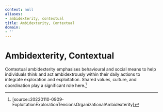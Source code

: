 ```yaml
---
context: null
aliases:
- ambidexterity, contextual
title: Ambidexterity, Contextual
domain:
- ''
---
```


# Ambidexterity, Contextual

Contextual ambidexterity emphasises behavioural and social means to help individuals think and act ambidextrously within their daily actions to integrate exploration and exploitation. Shared values, culture, and coordination play a significant role here.[^1]

[^1]: [source::20220110-0909-ExploitationExplorationTensionsOrganizationalAmbidexterity]
